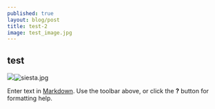 ```yaml
---
published: true
layout: blog/post
title: test-2
image: test_image.jpg
---
```

## test


![]({{site.baseurl}}/img/siesta.jpg)![siesta.jpg]({{site.baseurl}}/img/siesta.jpg)


Enter text in [Markdown](http://daringfireball.net/projects/markdown/). Use the toolbar above, or click the **?** button for formatting help.
